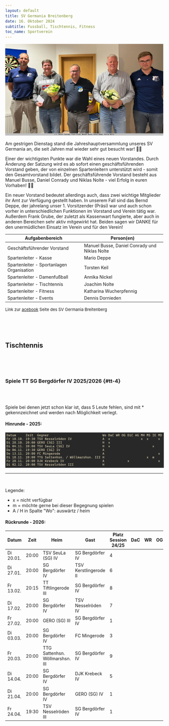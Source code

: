 ```yaml
---
layout: default
title: SV Germania Breitenberg
date: 16. Oktober 2024
subtitle: Fussball, Tischtennis, Fitness
toc_name: Sportverein
---
```


<a href="#" class="image featured"><img src="images/sv_germania_2024.jpg" alt="" /></a>
<p>
Am gestrigen Dienstag stand die Jahreshauptversammlung unseres SV Germania an, die seit Jahren mal wieder sehr gut besucht war! 👌🏻
</p>
<p>
Einer der wichtigsten Punkte war die Wahl eines neuen Vorstandes. Durch Änderung der Satzung wird es ab sofort einen geschäftsführenden Vorstand geben, der von einzelnen Spartenleitern unterstützt wird - somit den Gesamtvorstand bildet. Der geschäftsführende Vorstand besteht aus Manuel Busse, Daniel Conrady und Niklas Nolte - viel Erfolg in euren Vorhaben! ✊🏻							</p>
<p>
Ein neuer Vorstand bedeutet allerdings auch, dass zwei wichtige Mitglieder ihr Amt zur Verfügung gestellt haben. In unserem Fall sind das Bernd Deppe, der jahrelang unser 1. Vorsitzender (Präsi)  war und auch schon vorher in unterschiedlichen Funktionen im Vorstand und Verein tätig war. Außerdem Frank Grube,  der zuletzt als Kassenwart fungierte, aber auch in anderen Bereichen sehr aktiv mitgewirkt hat. Beiden sagen wir DANKE für den unermüdlichen Einsatz im Verein und für den Verein!
</p>

| Aufgabenbereich                           | Person(en)                                    |
| ----------------------------------------- | --------------------------------------------- |
| Geschäftsführender Vorstand               | Manuel Busse, Daniel Conrady und Niklas Nolte |
| Spartenleiter - Kasse                     | Mario Deppe                                   |
| Spartenleiter - Sportanlagen Organisation | Torsten Keil                                  |
| Spartenleiter - Damenfußball              | Annika Nickel                                 |
| Spartenleiter - Tischtennis               | Joachim Nolte                                 |
| Spartenleiter - Fitness                   | Katharina Wucherpfennig                       |
| Spartenleiter - Events                    | Dennis Dornieden                              |



<p><font size="2">Link zur <a href="https://www.facebook.com/profile.php?id=100063576277509" class="icon brands fa-facebook-f">acebook</a> Seite des SV Germania Breitenberg</font></p>

<br><br><br>

## Tischtennis

<br><br><br>

### Spiele TT SG Bergdörfer IV 2025/2026 {#tt-4}

<br><br>

Spiele bei denen jetzt schon klar ist, dass 5 Leute fehlen, sind mit * gekennzeichnet und werden nach Möglichkeit verlegt.

#### Hinrunde - 2025:

<!--
https://tableconvert.com/markdown-to-json
echo '' && mlr --ijson --opprint cat iv-tt.json | tr - ' '
bild daraus machen
 -->

<a href="#" class="image featured"><img src="images/iv-2.jpg" alt="" style="border: 1px solid #555"/></a> 
<hr><br>

Legende:

- x = nicht verfügbar
- m = möchte gerne bei dieser Begegnung spielen
- A / H in Spalte "Wo": auswärtz / heim

#### Rückrunde - 2026:

| Datum     | Zeit  | Heim                            | Gast                  | Platz Session 24/25 | DaC | WR  | OG  | DiC | AG  | MH  | MS  | IE  | MD  |
| --------- | ----- | ------------------------------- | --------------------- | ------------------- | --- | --- | --- | --- | --- | --- | --- | --- | --- |
| Di 20.01. | 20:00 | TSV SeuLa (SG) IV               | SG Bergdörfer IV      | 4                   |     |     |     |     |     |     |     |     |     |
| Di 27.01. | 20:00 | SG Bergdörfer IV                | TSV Kerstlingerode II | 6                   |     |     |     |     |     |     |     | m   |     |
| Fr 13.02. | 20:15 | TT Tiftlingerode III            | SG Bergdörfer IV      | 8                   |     |     |     |     |     |     |     |     |     |
| Di 17.02. | 20:00 | SG Bergdörfer IV                | TSV Nesselröden IV    | 7                   |     |     |     |     |     |     |     |     |     |
| Fr 27.02. | 20:00 | GERO (SG) III                   | SG Bergdörfer IV      | 1                   |     |     |     |     |     |     |     |     |     |
| Di 03.03. | 20:00 | SG Bergdörfer IV                | FC Mingerode          | 3                   |     |     |     |     |     |     |     |     |     |
| Fr 20.03. | 20:00 | TTG Sattenhsn. Wöllmarshsn. III | SG Bergdörfer IV      | 9                   |     |     |     |     |     |     |     | m   |     |
| Di 14.04. | 20:00 | SG Bergdörfer IV                | DJK Krebeck IV        | 5                   |     |     |     |     |     |     |     |     |     |
| Di 21.04. | 20:00 | SG Bergdörfer IV                | GERO (SG) IV          | 1                   |     |     |     |     |     |     |     |     |     |
| Fr 24.04. | 19:30 | TSV Nesselröden III             | SG Bergdörfer IV      | 1                   |     |     |     |     |     |     |     |     |     |



